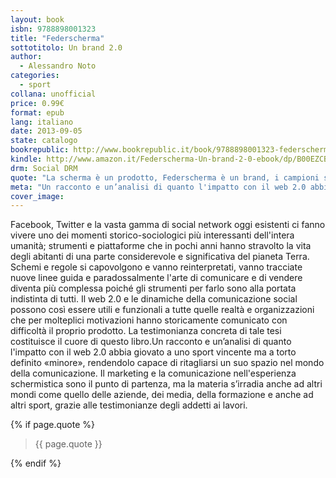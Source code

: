 ```yaml
---
layout: book
isbn: 9788898001323
title: "Federscherma"
sottotitolo: Un brand 2.0
author:
  - Alessandro Noto
categories:
  - sport
collana: unofficial
price: 0.99€
format: epub
lang: italiano
date: 2013-09-05
state: catalogo
bookrepublic: http://www.bookrepublic.it/book/9788898001323-federscherma-un-brand-20/
kindle: http://www.amazon.it/Federscherma-Un-brand-2-0-ebook/dp/B00EZCBILO/
drm: Social DRM
quote: "La scherma è un prodotto, Federscherma è un brand, i campioni sono i testimonial e i social un packaging indispensabile."
meta: "Un racconto e un’analisi di quanto l'impatto con il web 2.0 abbia giovato a uno sport vincente ma a torto definito «minore», rendendolo capace di ritagliarsi un suo spazio nel mondo della comunicazione."
cover_image:
---
```

Facebook, Twitter e la vasta gamma di social network oggi esistenti ci fanno vivere uno dei momenti storico-sociologici più interessanti dell'intera umanità; strumenti e piattaforme che in pochi anni hanno stravolto la vita degli abitanti di una parte considerevole e significativa del pianeta Terra. Schemi e regole si capovolgono e vanno reinterpretati, vanno tracciate nuove linee guida e paradossalmente l'arte di comunicare e di vendere diventa più complessa poiché gli strumenti per farlo sono alla portata indistinta di tutti. Il web 2.0 e le dinamiche della comunicazione social possono così essere utili e funzionali a tutte quelle realtà e organizzazioni che per molteplici motivazioni hanno storicamente comunicato con difficoltà il proprio prodotto. La testimonianza concreta di tale tesi costituisce il cuore di questo libro.Un racconto e un’analisi di quanto l'impatto con il web 2.0 abbia giovato a uno sport vincente ma a torto definito «minore», rendendolo capace di ritagliarsi un suo spazio nel mondo della comunicazione. Il marketing e la comunicazione nell'esperienza schermistica sono il punto di partenza, ma la materia s’irradia anche ad altri mondi come quello delle aziende, dei media, della formazione e anche ad altri sport, grazie alle testimonianze degli addetti ai lavori.

{% if page.quote %}
<blockquote>
    {{ page.quote }}
</blockquote>
{% endif %}